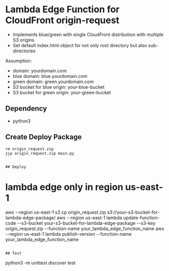 # Lambda Edge Function for CloudFront origin-request

- Implements blue/green with single CloudFront distribution with multiple S3 origins
- Set default index.html object for not only root directory but also sub-directories

Assumption:
- domain: yourdomain.com
- blue domain: blue.yourdomain.com
- green domain: green.yourdomain.com
- S3 bucket for blue origin: your-blue-bucket
- S3 bucket for green origin: your-green-bucket

## Dependency

- python3

## Create Deploy Package

```
rm origin_request.zip
zip origin_request.zip main.py
``

## Deploy

```
# lambda edge only in region us-east-1
aws --region us-east-1 s3 cp origin_request.zip s3://your-s3-bucket-for-lambda-edge-package/
aws --region us-east-1 lambda update-function-code --s3-bucket your-s3-bucket-for-lambda-edge-package --s3-key origin_request.zip --function-name your_lambda_edge_function_name
aws --region us-east-1 lambda publish-version --function-name your_lambda_edge_function_name
```

## Test
```
python3 -m unittest discover test
```
